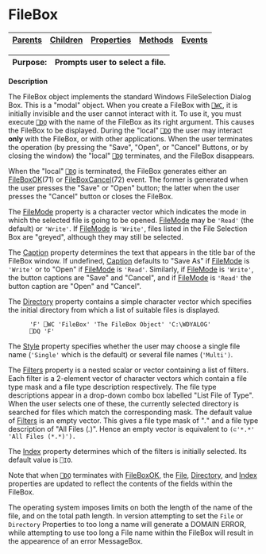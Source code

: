 




<h1 class="heading"><span class="name">FileBox</span></h1>

| [Parents](../ParentLists/FileBox.htm) | [Children](../ChildLists/FileBox.htm) | [Properties](../PropLists/FileBox.htm) | [Methods](../MethodLists/FileBox.htm) | [Events](../EventLists/FileBox.htm) |
| --- | --- | --- | --- | ---  |


| Purpose: | Prompts user to select a file. |
| --- | ---  |


**Description**


The FileBox object implements the standard Windows FileSelection Dialog Box. This is a "modal" object. When you create a FileBox with [`⎕WC`](../../Language/System%20Functions/wc.htm), it is initially invisible and the user cannot interact with it. To use it, you must execute [`⎕DQ`](../../Language/System%20Functions/dq.htm) with the name of the FileBox as its right argument. This causes the FileBox to be displayed. During the "local" [`⎕DQ`](../../Language/System%20Functions/dq.htm) the user may interact **only** with the FileBox, or with other applications. When the user terminates the operation (by pressing the "Save", "Open", or "Cancel" Buttons, or by closing the window) the "local" [`⎕DQ`](../../Language/System%20Functions/dq.htm) terminates, and the FileBox disappears.



When the "local" [`⎕DQ`](../../Language/System%20Functions/dq.htm) is terminated, the FileBox generates either an [FileBoxOK](../a-z/fileboxok.md)(71) or [FileBoxCancel](../a-z/fileboxcancel.md)(72) event. The former is generated when the user presses the "Save" or "Open" button; the latter when the user presses the "Cancel" button or closes the FileBox.


The [FileMode](../a-z/filemode.md) property is a character vector which indicates the mode in which the selected file is going to be opened. [FileMode](../a-z/filemode.md) may be `'Read'` (the default) or `'Write'`. If [FileMode](../a-z/filemode.md) is `'Write'`, files listed in the File Selection Box are "greyed", although they may still be selected.


The [Caption](../a-z/caption.md) property determines the text that appears in the title bar of the FileBox window. If undefined, [Caption](../a-z/caption.md) defaults to "Save As" if [FileMode](../a-z/filemode.md) is `'Write'` or to "Open" if [FileMode](../a-z/filemode.md) is `'Read'`. Similarly, if [FileMode](../a-z/filemode.md) is `'Write'`, the button captions are "Save" and "Cancel", and if [FileMode](../a-z/filemode.md) is `'Read'` the button caption are "Open" and "Cancel".


The [Directory](../a-z/directory.md) property contains a simple character vector which specifies the initial directory from which a list of suitable files is displayed.
```apl
      'F' ⎕WC 'FileBox' 'The FileBox Object' 'C:\WDYALOG'
      ⎕DQ 'F'
```


The [Style](../a-z/style.md) property specifies whether the user may choose a single file name (`'Single'`  which is the default) or several file names (`'Multi')`.


The [Filters](../a-z/filters.md) property is a nested scalar or vector containing a list of filters. Each filter is a 2-element vector of character vectors which contain a file type mask and a file type description respectively. The file type descriptions appear in a drop-down combo box labelled "List File of Type". When the user selects one of these, the currently selected directory is searched for files which match the corresponding mask. The default value of [Filters](../a-z/filters.md) is an empty vector. This gives a file type mask of "*.*" and a file type description of "All Files (*.*)". Hence an empty vector is equivalent to `(⊂'*.*' 'All Files (*.*)').`


The [Index](../a-z/index.md) property determines which of the filters is initially selected. Its default value is `⎕IO`.


Note that when [`⎕DQ`](../../Language/System%20Functions/dq.htm) terminates with [FileBoxOK](../a-z/fileboxok.md), the [File](../a-z/file.md), [Directory](../a-z/directory.md), and [Index](../a-z/index.md) properties are updated to reflect the contents of the fields within the FileBox.


The operating system imposes limits on both the length of the name of the file, and on the total path length. In version attempting to set the `File` or `Directory` Properties to too long a name will generate a DOMAIN ERROR, while attempting to use too long a File name within the FileBox will result in the appearence of an error MessageBox.


